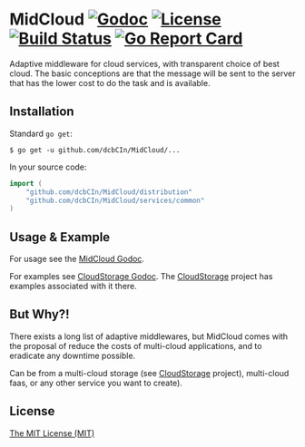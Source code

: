 # MidCloud [![Godoc](https://godoc.org/github.com/dcbCIn/MidCloud?status.svg)](https://godoc.org/github.com/dcbCIn/MidCloud) [![License](https://img.shields.io/badge/license-MIT-blue.svg)](https://github.com/dcbCIn/MidCloud/blob/master/LICENSE) [![Build Status](https://travis-ci.org/dcbCIn/MidCloud.png?branch=master)](https://travis-ci.org/dcbCIn/MidCloud) [![Go Report Card](https://goreportcard.com/badge/github.com/dcbCIn/MidCloud)](https://goreportcard.com/report/github.com/dcbCIn/MidCloud)
Adaptive middleware for cloud services, with transparent choice of best cloud.
The basic conceptions are that the message will be sent to the server that has the lower cost to do the task and is available.

## Installation

Standard `go get`:

```
$ go get -u github.com/dcbCIn/MidCloud/...
```

In your source code:

```go
import (
	"github.com/dcbCIn/MidCloud/distribution"
	"github.com/dcbCIn/MidCloud/services/common"
)
```

## Usage & Example

For usage see the [MidCloud Godoc](http://godoc.org/github.com/dcbCIn/MidCloud).

For examples see [CloudStorage Godoc](http://godoc.org/github.com/dcbCIn/CloudStorage).
The [CloudStorage](https://github.com/dcbCIn/CloudStorage) project has examples associated with it there.

## But Why?!

There exists a long list of adaptive middlewares, but MidCloud comes with the proposal of reduce the costs of multi-cloud 
applications, and to eradicate any downtime possible. 

Can be from a multi-cloud storage (see [CloudStorage](https://github.com/dcbCIn/CloudStorage) project), multi-cloud faas, 
or any other service you want to create).

## License

[The MIT License (MIT)](https://github.com/dcbCIn/MidCloud/blob/master/LICENSE)
